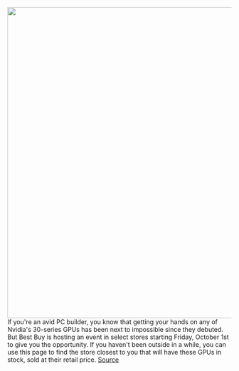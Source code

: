 <img src='https://cdn.vox-cdn.com/thumbor/QL9pYGWwaNoLc_NSoLhCnsXQNm8=/0x0:2640x1749/1200x800/filters:focal(1109x664:1531x1086)/cdn.vox-cdn.com/uploads/chorus_image/image/69931647/twarren_rtx3080.0.jpg' width='700px' /><br/>
If you're an avid PC builder, you know that getting your hands on any of Nvidia's 30-series GPUs has been next to impossible since they debuted. But Best Buy is hosting an event in select stores starting Friday, October 1st to give you the opportunity. If you haven't been outside in a while, you can use this page to find the store closest to you that will have these GPUs in stock, sold at their retail price.
<a href='https://www.theverge.com/2021/9/30/22702283/best-buy-restock-nvidia-rtx-3080-3070-gpu-in-store'> Source <a/>